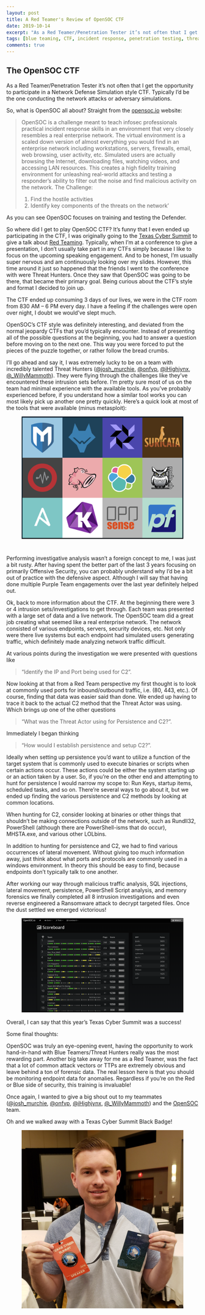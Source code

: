 ```yaml
---
layout: post
title: A Red Teamer's Review of OpenSOC CTF
date: 2019-10-14
excerpt: "As a Red Teamer/Penetration Tester it’s not often that I get the opportunity to participate in a Network Defense Simulation style CTF. Typically I’d be the one conducting the network attacks or adversary simulations."
tags: [blue teaming, CTF, incident response, penetration testing, threat hunting, red teaming]
comments: true
---
```


## The OpenSOC CTF

As a Red Teamer/Penetration Tester it’s not often that I get the opportunity to participate in a Network Defense Simulation style CTF. Typically I’d be the one conducting the network attacks or adversary simulations.

So, what is OpenSOC all about? 
Straight from the [opensoc.io](https://opensoc.io/index.html) website:

> OpenSOC is a challenge meant to teach infosec professionals practical incident response skills in an environment that very closely resembles a real enterprise network. The virtual environment is a scaled down version of almost everything you would find in an enterprise network including workstations, servers, firewalls, email, web browsing, user activity, etc. Simulated users are actually browsing the Internet, downloading files, watching videos, and accessing LAN resources. This creates a high fidelity training environment for unleashing real-world attacks and testing a responder’s ability to filter out the noise and find malicious activity on the network.
The Challenge: 
> 1.	Find the hostile activities 
> 2.	Identify key components of the threats on the network’

As you can see OpenSOC focuses on training and testing the Defender.

So where did I get to play OpenSOC CTF? It’s funny that I even ended up participating in the CTF, I was originally going to the [Texas Cyber Summit](https://www.texascybersummit.org/) to give a talk about [Red Teaming](https://github.com/ValcanK/Presentations/blob/master/Red-Team-Tactics-For-Pentesters_SamuelKimmons.pdf). Typically, when I’m at a conference to give a presentation, I don’t usually take part in any CTFs simply because I like to focus on the upcoming speaking engagement. And to be honest, I’m usually super nervous and am continuously looking over my slides. However, this time around it just so happened that the friends I went to the conference with were Threat Hunters. Once they saw that OpenSOC was going to be there, that became their primary goal. Being curious about the CTF’s style and format I decided to join up.

The CTF ended up consuming 3 days of our lives, we were in the CTF room from 830 AM – 6 PM every day. I have a feeling if the challenges were open over night, I doubt we would’ve slept much. 

OpenSOC’s CTF style was definitely interesting, and deviated from the normal jeopardy CTFs that you’d typically encounter. Instead of presenting all of the possible questions at the beginning, you had to answer a question before moving on to the next one. This way you were forced to put the pieces of the puzzle together, or rather follow the bread crumbs.

I’ll go ahead and say it, I was extremely lucky to be on a team with incredibly talented Threat Hunters ([@josh_murchie](https://twitter.com/josh_murchie), [@onfvp](https://twitter.com/onfvp), [@iHighjynx](https://twitter.com/iHighjynx), [@_WillyMammoth](https://twitter.com/_WillyMammoth)). They were flying through the challenges like they’ve encountered these intrusion sets before. I’m pretty sure most of us on the team had minimal experience with the available tools. As you’ve probably experienced before, if you understand how a similar tool works you can most likely pick up another one pretty quickly.
Here’s a quick look at most of the tools that were available (minus metasploit):
<figure>
    <a href="/assets/img/opensoctools.png"><img src="/assets/img/opensoctools.png"></a>
</figure>

#
Performing investigative analysis wasn’t a foreign concept to me, I was just a bit rusty. After having spent the better part of the last 3 years focusing on primarily Offensive Security, you can probably understand why I’d be a bit out of practice with the defensive aspect. Although I will say that having done multiple Purple Team engagements over the last year definitely helped out.

Ok, back to more information about the CTF. At the beginning there were 3 or 4 intrusion sets/investigations to get through. Each team was presented with a large set of data and a live network. The OpenSOC team did a great job creating what seemed like a real enterprise network. The network consisted of various endpoints, servers, security devices, etc. Not only were there live systems but each endpoint had simulated users generating traffic, which definitely made analyzing network traffic difficult. 

At various points during the investigation we were presented with questions like 
> “Identify the IP and Port being used for C2”.

Now looking at that from a Red Team perspective my first thought is to look at commonly used ports for inbound/outbound traffic, i.e. (80, 443, etc.). Of course, finding that data was easier said than done. We ended up having to trace it back to the actual C2 method that the Threat Actor was using. Which brings up one of the other questions 
> “What was the Threat Actor using for Persistence and C2?”. 

Immediately I began thinking 

> “How would I establish persistence and setup C2?”. 

Ideally when setting up persistence you’d want to utilize a function of the target system that is commonly used to execute binaries or scripts when certain actions occur. These actions could be either the system starting up or an action taken by a user. So, if you’re on the other end and attempting to hunt for persistence I would narrow my scope to: Run Keys, startup items, scheduled tasks, and so on. There’re several ways to go about it, but we ended up finding the various persistence and C2 methods by looking at common locations.

When hunting for C2, consider looking at binaries or other things that shouldn’t be making connections outside of the network, such as Rundll32, PowerShell (although there are PowerShell-isms that do occur), MHSTA.exe, and various other LOLbins. 

In addition to hunting for persistence and C2, we had to find various occurrences of lateral movement. Without giving too much information away, just think about what ports and protocols are commonly used in a windows environment. In theory this should be easy to find, because endpoints don’t typically talk to one another. 

After working our way through malicious traffic analysis, SQL injections, lateral movement, persistence, PowerShell Script analysis, and memory forensics we finally completed all 8 intrusion investigations and even reverse engineered a Ransomware attack to decrypt targeted files. Once the dust settled we emerged victorious!
<figure>
    <a href="/assets/img/all.png"><img src="/assets/img/all.png"></a>
</figure>
Overall, I can say that this year’s Texas Cyber Summit was a success!

Some final thoughts: 

OpenSOC was truly an eye-opening event, having the opportunity to work hand-in-hand with Blue Teamers/Threat Hunters really was the most rewarding part. Another big take away for me as a Red Teamer, was the fact that a lot of common attack vectors or TTPs are extremely obvious and leave behind a ton of forensic data. The real lesson here is that you should be monitoring endpoint data for anomalies. Regardless if you’re on the Red or Blue side of security, this training is invaluable!

Once again, I wanted to give a big shout out to my teammates ([@josh_murchie](https://twitter.com/josh_murchie), [@onfvp](https://twitter.com/onfvp), [@iHighjynx](https://twitter.com/iHighjynx), [@_WillyMammoth](https://twitter.com/_WillyMammoth)) and the [OpenSOC](https://twitter.com/Recon_InfoSec) team.


Oh and we walked away with a Texas Cyber Summit Black Badge!
<figure>
    <a href="/assets/img/20191013_140357.jpg"><img src="/assets/img/20191013_140357.jpg"></a>
</figure>

